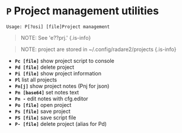 <!-- TITLE: P -->

#  **`P`** Project management utilities


```text
Usage: P[?osi] [file]Project management
```


> NOTE: See 'e??prj.' {.is-info}

> NOTE: project are stored in ~/.config/radare2/projects {.is-info}

- **`Pc [file]`** show project script to console
- **`Pd [file]`** delete project
- **`Pi [file]`** show project information
- **`Pl`** list all projects
- **`Pn[j]`** show project notes (Pnj for json)
- **`Pn [base64]`** set notes text
- **`Pn -`** edit notes with cfg.editor
- **`Po [file]`** open project
- **`Ps [file]`** save project
- **`PS [file]`** save script file
- **`P- [file]`** delete project (alias for Pd)

<p hidden>Pc Pd Pi Pl Pn Po Ps PS P-</p>